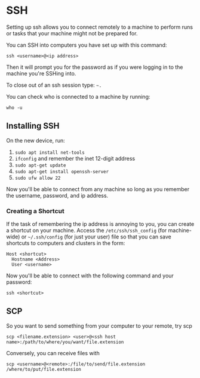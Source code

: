 # SSH
Setting up ssh allows you to connect remotely to a machine to perform runs or tasks that your machine might not be prepared for.

You can SSH into computers you have set up with this command:

```
ssh <username>@<ip address>
```

Then it will prompt you for the password as if you were logging in to the machine you're SSHing into.

To close out of an ssh session type: `~.`

You can check who is connected to a machine by running:

```
who -u
```

## Installing SSH
On the new device, run:
1. `sudo apt install net-tools`
2. `ifconfig` and remember the inet 12-digit address
3. `sudo apt-get update`
4. `sudo apt-get install openssh-server`
5. `sudo ufw allow 22`

Now you'll be able to connect from any machine so long as you remember the username, password, and ip address.

### Creating a Shortcut
If the task of remembering the ip address is annoying to you, you can create a shortcut on your machine. Access the `/etc/ssh/ssh_config` (for machine-wide) or `~/.ssh/config` (for just your user) file so that you can save shortcuts to computers and clusters in the form:

```
Host <shortcut>
  Hostname <Address>
  User <username>
```

Now you'll be able to connect with the following command and your password:

```
ssh <shortcut>
```

## SCP

So you want to send something from your computer to your remote, try scp

```
scp <filename.extension> <user>@<ssh host name>:/path/to/where/you/want/file.extension
```

Conversely, you can receive files with

```
scp <username>@<remote>:/file/to/send/file.extension /where/to/put/file.extension
```

